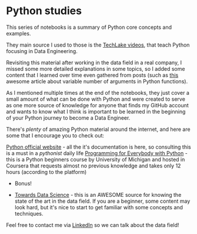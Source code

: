 # Python studies

This series of notebooks is a summary of Python core concepts and examples.

They main source I used to those is the [TechLake videos](https://www.youtube.com/@TRRaveendra), that teach Python focusing in Data Engineering.

Revisiting this material after working in the data field in a real company, I missed some more detailed explanations in some topics, so I added some content that I learned over time even gathered from posts (such as [this](https://towardsdatascience.com/how-to-use-variable-number-of-arguments-in-python-functions-d3a49a9b7db6) awesome article about variable number of arguments in Python functions).

As I mentioned multiple times at the end of the notebooks, they just cover a small amount of what can be done with Python and were created to serve as one more source of knowledge for anyone that finds my GitHub account and wants to know what I think is important to be learned in the beginning of your Python journey to become a Data Engineer.

There's <i>plenty</i> of amazing Python material around the internet, and here are some that I encourage you to check out:

[Python official website](https://www.python.org/) - all the it's documentation is here, so consulting this is a must in a <i>pythonist</i> daily life
[Programming for Everybody with Python](https://learndigital.withgoogle.com/digitalgarage/course/programming-for-everybody-python) - this is a Python beginners course by University of Michigan and hosted in Coursera that requests almost no previous knowledge and takes only 12 hours (according to the platform)


- Bonus!
* [Towards Data Science](https://towardsdatascience.com/) - this is an AWESOME source for knowing the state of the art in the data field. If you are a beginner, some content may look hard, but it's nice to start to get familiar with some concepts and techniques.

Feel free to contact me via [LinkedIn](https://www.linkedin.com/in/vitoria-garcia/) so we can talk about the data field!
